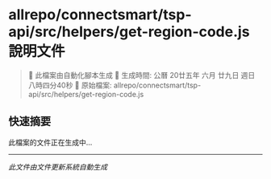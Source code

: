 # allrepo/connectsmart/tsp-api/src/helpers/get-region-code.js 說明文件

> 🚧 此檔案由自動化腳本生成
> 📅 生成時間: 公曆 20廿五年 六月 廿九日 週日 八時四分40秒
> 📂 原始檔案: allrepo/connectsmart/tsp-api/src/helpers/get-region-code.js

## 快速摘要
此檔案的文件正在生成中...

<!-- 實際使用時，這裡會是 Claude Code 生成的完整文件內容 -->

---
*此文件由文件更新系統自動生成*
